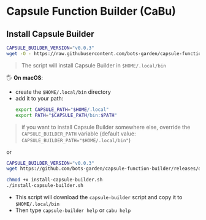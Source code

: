 # Capsule Function Builder (CaBu)

## Install Capsule Builder

```bash
CAPSULE_BUILDER_VERSION="v0.0.3"
wget -O - https://raw.githubusercontent.com/bots-garden/capsule-function-builder/${CAPSULE_BUILDER_VERSION}/install-capsule-builder.sh | bash
```

> The script will install Capsule Builder in `$HOME/.local/bin`

🖐 **On macOS**:
- create the `$HOME/.local/bin` directory
- add it to your path:
  ```bash
  export CAPSULE_PATH="$HOME/.local"
  export PATH="$CAPSULE_PATH/bin:$PATH"
  ```
> if you want to install Capsule Builder somewhere else, override the `CAPSULE_BUILDER_PATH` variable (default value: `CAPSULE_BUILDER_PATH="$HOME/.local/bin"`)


or

```bash
CAPSULE_BUILDER_VERSION="v0.0.3"
wget https://github.com/bots-garden/capsule-function-builder/releases/download/${CAPSULE_BUILDER_VERSION}/install-capsule-builder.sh

chmod +x install-capsule-builder.sh
./install-capsule-builder.sh
```

- This script will download the `capsule-builder` script and copy it to `$HOME/.local/bin`
- Then type `capsule-builder help` or `cabu help`
